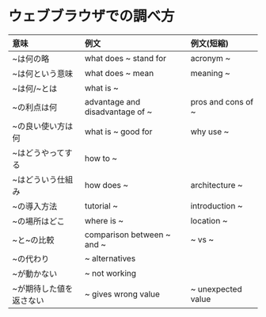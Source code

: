 # ウェブブラウザでの調べ方
| 意味 | 例文 | 例文(短縮) |
|:-----|:-----|:-----|
| ~は何の略 | what does ~ stand for | acronym ~ |
| ~は何という意味 | what does ~ mean | meaning ~ |
| ~は何/~とは | what is ~ | |
| ~の利点は何 | advantage and disadvantage of ~ | pros and cons of ~ |
| ~の良い使い方は何 | what is ~ good for | why use ~ |
| ~はどうやってする | how to ~ | |
| ~はどういう仕組み | how does ~ | architecture ~ |
| ~の導入方法 | tutorial ~ | introduction ~ |
| ~の場所はどこ | where is ~ | location ~ |
| ~と~の比較 | comparison between ~ and ~ | ~ vs ~ |
| ~の代わり | ~ alternatives | |
| ~が動かない | ~ not working | |
| ~が期待した値を返さない | ~ gives wrong value | ~ unexpected value |
